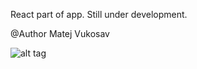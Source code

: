 React part of app. 
Still under development.

@Author Matej Vukosav


![alt tag](http://prntscr.com/ewsw9d)
